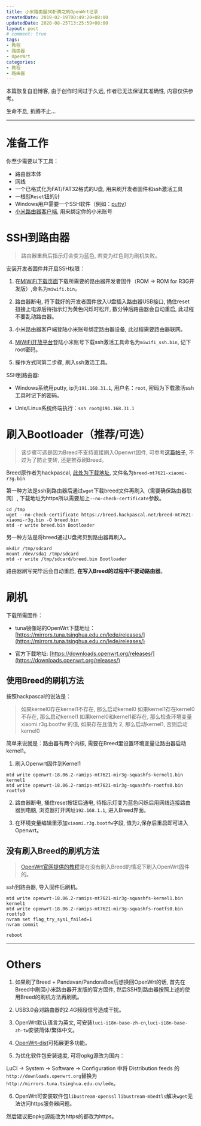 ```yaml
---
title: 小米路由器3G折腾之刷OpenWrt记录
createdDate: 2019-02-19T00:49:20+08:00
updatedDate: 2020-08-25T13:25:59+08:00
layout: post
# comment: true
tags:
- 教程
- 路由器
- OpenWrt
categories:
- 教程
- 路由器
---
```

<div class="alert-red">本篇恢复自旧博客, 由于创作时间过于久远, 作者已无法保证其准确性, 内容仅供参考。</div>

生命不息, 折腾不止...

<!--more-->

------

<!--aplayer
{
    "name": "Mallow Flower",
    "artist": "Otokaze",
    "theme": "#EFCE82",
    "url": "https://music.starry-s.me/music/969d_ef88_965d_f8693c4f0a65db94a9cc0ebb9be2bd06.mp3",
    "cover": "https://music.starry-s.me/music/cover/781752767371058.jpg"
}
--> 

# 准备工作

你至少需要以下工具：

* 路由器本体
* 网线
* 一个已格式化为FAT/FAT32格式的U盘, 用来刷开发者固件和ssh激活工具
* 一根怼`Reset`钮的针
* Windows用户需要一个SSH软件（例如：[putty](https://putty.org)）
* [小米路由器客户端](http://www1.miwifi.com/miwifi_download.html), 用来绑定你的小米账号

# SSH到路由器

> 路由器重启后指示灯会变为蓝色, 若变为红色则为刷机失败。

安装开发者固件并开启SSH权限：

1. 在[MiWiFi下载页面](http://www1.miwifi.com/miwifi_download.html)下载所需要的路由器开发者固件（ROM -> ROM for R3G开发版）,命名为`miwifi.bin`。

2. 路由器断电, 将下载好的开发者固件放入U盘插入路由器USB接口, 捅住reset扭接上电源后待指示灯为黄色闪烁时松开, 数分钟后路由器会自动重启, 此过程不要乱动路由器。

3. 小米路由器客户端登陆小米账号绑定路由器设备, 此过程需要路由器联网。

4. [MiWiFi开放平台](http://www1.miwifi.com/miwifi_open.html)登陆小米账号下载ssh激活工具命名为`miwifi_ssh.bin`, 记下root密码。

5. 操作方式同第二步骤, 刷入ssh激活工具。

SSH到路由器:

* Windows系统用putty, ip为`191.168.31.1`, 用户名：`root`, 密码为下载激活ssh工具时记下的密码。

* Unix/Linux系统终端执行：`ssh root@191.168.31.1`

# 刷入Bootloader（推荐/可选）

> 该步骤可选是因为Breed不支持直接刷入Openwrt固件, 可参考[这篇帖子](https://www.right.com.cn/forum/forum.php?mod=viewthread&tid=267455), 不过为了防止变砖, 还是推荐刷Breed。

Breed原作者为hackpascal, [此处为下载地址](https://breed.hackpascal.net/), 文件名为`breed-mt7621-xiaomi-r3g.bin`

第一种方法是ssh到路由器后通过`wget`下载breed文件再刷入（需要确保路由器联网）, 下载地址为https所以需要加上`--no-check-certificate`参数。

```
cd /tmp
wget --no-check-certificate https://breed.hackpascal.net/breed-mt7621-xiaomi-r3g.bin -O breed.bin
mtd -r write breed.bin Bootloader
```

另一种方法是将breed通过U盘拷贝到路由器再刷入。

```
mkdir /tmp/sdcard
mount /dev/sda1 /tmp/sdcard
mtd -r write /tmp/sdcard/breed.bin Bootloader
```

路由器刷写完毕后会自动重启, **在写入Breed的过程中不要动路由器**。

# 刷机

下载所需固件：

* tuna镜像站的OpenWrt下载地址：[https://mirrors.tuna.tsinghua.edu.cn/lede/releases/](https://mirrors.tuna.tsinghua.edu.cn/lede/releases/)

* 官方下载地址: [https://downloads.openwrt.org/releases/](https://downloads.openwrt.org/releases/)

## 使用Breed的刷机方法

按照hackpascal的说法是：

> 如果kernel0存在kernel1不存在, 那么启动kernel0
> 如果kernel1存在kernel0不存在, 那么启动kernel1
> 如果kernel0和kernel1都存在, 那么检查环境变量 xiaomi.r3g.bootfw 的值, 如果存在且值为 2, 那么启动kernel1, 否则启动kernel0

简单来说就是：路由器有两个内核, 需要在Breed里设置环境变量让路由器启动kernel1。

1. 刷入Openwrt固件到Kernel1
  ```
  mtd write openwrt-18.06.2-ramips-mt7621-mir3g-squashfs-kernel1.bin kernel1
  mtd write openwrt-18.06.2-ramips-mt7621-mir3g-squashfs-rootfs0.bin rootfs0
  ```

2. 路由器断电, 捅住reset按钮后通电, 待指示灯变为蓝色闪烁后用网线连接路由器到电脑, 浏览器打开网址`192.168.1.1`, 进入Breed界面。

3. 在环境变量编辑里添加`xiaomi.r3g.bootfw`字段, 值为`2`,保存后重启即可进入Openwrt。

## 没有刷入Breed的刷机方法

> [OpenWrt官网提供的教程](https://openwrt.org/toh/xiaomi/mir3g)是在没有刷入Breed的情况下刷入OpenWrt固件的。

ssh到路由器, 导入固件后刷机。

```
mtd write openwrt-18.06.2-ramips-mt7621-mir3g-squashfs-kernel1.bin kernel1
mtd write openwrt-18.06.2-ramips-mt7621-mir3g-squashfs-rootfs0.bin rootfs0
nvram set flag_try_sys1_failed=1
nvram commit

reboot
```

------

# Others

1. 如果刷了Breed + Pandavan/PandoraBox后想换回OpenWrt的话, 首先在Breed中刷回小米路由器开发版的官方固件, 然后SSH到路由器按照上述的使用Breed的刷机方法再刷机。

2. USB3.0会对路由器的2.4G频段信号造成干扰。

3. OpenWrt默认语言为英文, 可安装`luci-i18n-base-zh-cn`,`luci-i18n-base-zh-tw`安装简体/繁体中文。

4. [OpenWrt-dist](http://openwrt-dist.sourceforge.net)可拓展更多功能。

5. 为优化软件包安装速度, 可将opkg源改为国内：

  LuCI -> System -> Software -> Configuration 中将 Distribution feeds 的`http://downloads.openwrt.org`替换为`http://mirrors.tuna.tsinghua.edu.cn/lede`。

6. OpenWrt可安装软件包`libustream-openssl` `libustream-mbedtls`解决`wget`无法访问https服务器问题。

  然后建议把opkg源能改为https的都改为https。

